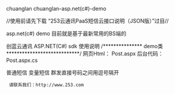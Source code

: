 chuanglan
chuanglan-asp.net(c#)-demo

//使用前请先下载 “253云通讯PaaS短信云接口说明（JSON版）”过目//

asp.net(c#) demo  目前就是基于最新常用的BS端的 

创蓝云通讯 ASP.NET(C#) sdk 使用说明
/*************** demo类 ****************************/
 网页Html： Post.aspx
 后台代码： Post.aspx.cs

普通短信 变量短信 群发直接号码之间用逗号隔开  

     请联系我们：http://www.253.com
